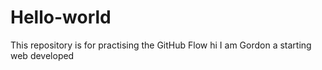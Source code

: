 # Hello-world
This repository is for practising the GitHub Flow
hi I am Gordon a starting web developed
